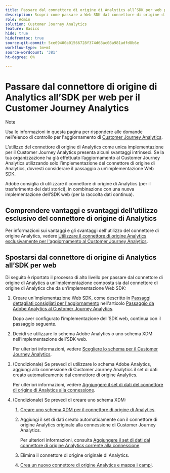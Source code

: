 ```yaml
---
title: Passare dal connettore di origine di Analytics all’SDK per web per il Customer Journey Analytics
description: Scopri come passare a Web SDK dal connettore di origine di Analytics durante l’aggiornamento al Customer Journey Analytics
role: Admin
solution: Customer Journey Analytics
feature: Basics
hide: true
hidefromtoc: true
source-git-commit: 5ce69400a01566728f374d68ac08a981adfd8b6e
workflow-type: tm+mt
source-wordcount: '381'
ht-degree: 0%

---
```


# Passare dal connettore di origine di Analytics all’SDK per web per il Customer Journey Analytics

>[!NOTE]
> 
>Usa le informazioni in questa pagina per rispondere alle domande nell&#39;elenco di controllo per l&#39;aggiornamento di [Customer Journey Analytics](https://gigazelle.github.io/cja-ttv/).

L’utilizzo del connettore di origine di Analytics come unica implementazione per il Customer Journey Analytics presenta alcuni svantaggi intrinseci. Se la tua organizzazione ha già effettuato l’aggiornamento al Customer Journey Analytics utilizzando solo l’implementazione del connettore di origine di Analytics, dovresti considerare il passaggio a un’implementazione Web SDK.

Adobe consiglia di utilizzare il connettore di origine di Analytics (per il trasferimento dei dati storici), in combinazione con una nuova implementazione dell’SDK web (per la raccolta dati continua).

## Comprendere vantaggi e svantaggi dell’utilizzo esclusivo del connettore di origine di Analytics

Per informazioni sui vantaggi e gli svantaggi dell&#39;utilizzo del connettore di origine Analytics, vedere [Utilizzare il connettore di origine Analytics esclusivamente per l&#39;aggiornamento al Customer Journey Analytics](/help/getting-started/cja-upgrade/cja-upgrade-source-connector-exclusively.md).

## Spostarsi dal connettore di origine di Analytics all’SDK per web

Di seguito è riportato il processo di alto livello per passare dal connettore di origine di Analytics a un’implementazione composta sia dal connettore di origine di Analytics che da un’implementazione Web SDK:

1. Creare un&#39;implementazione Web SDK, come descritto in [Passaggi dettagliati consigliati per l&#39;aggiornamento](/help/getting-started/cja-upgrade/cja-upgrade-recommendations.md#detailed-recommended-upgrade-steps) nell&#39;articolo [Passaggio da Adobe Analytics al Customer Journey Analytics](/help/getting-started/cja-upgrade/cja-upgrade-recommendations.md).

   Dopo aver configurato l’implementazione dell’SDK web, continua con il passaggio seguente.

1. Decidi se utilizzare lo schema Adobe Analytics o uno schema XDM nell’implementazione dell’SDK web.

   Per ulteriori informazioni, vedere [Scegliere lo schema per il Customer Journey Analytics](/help/getting-started/cja-upgrade/cja-upgrade-schema-existing.md).

1. (Condizionale) Se prevedi di utilizzare lo schema Adobe Analytics, aggiungi alla connessione di Customer Journey Analytics il set di dati creato automaticamente dal connettore di origine Analytics.

   Per ulteriori informazioni, vedere [Aggiungere il set di dati del connettore di origine di Analytics alla connessione](/help/getting-started/cja-upgrade/cja-upgrade-source-connector-dataset.md).

1. (Condizionale) Se prevedi di creare uno schema XDM:

   1. [Creare uno schema XDM per il connettore di origine di Analytics](/help/getting-started/cja-upgrade/cja-upgrade-source-connector-schema.md).

   1. Aggiungi il set di dati creato automaticamente con il connettore di origine Analytics originale alla connessione di Customer Journey Analytics.

      Per ulteriori informazioni, consulta [Aggiungere il set di dati dal connettore di origine Analytics corrente alla connessione](/help/getting-started/cja-upgrade/cja-upgrade-source-connector-dataset.md).

   1. Elimina il connettore di origine originale di Analytics. <!-- need to add steps somewhere about how to do this -->

   1. [Crea un nuovo connettore di origine Analytics e mappa i campi](/help/getting-started/cja-upgrade/cja-upgrade-source-connector.md).








